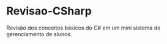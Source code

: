 # Revisao-CSharp
Revisão dos conceitos básicos do C# em um mini sistema de gerenciamento de alunos.
